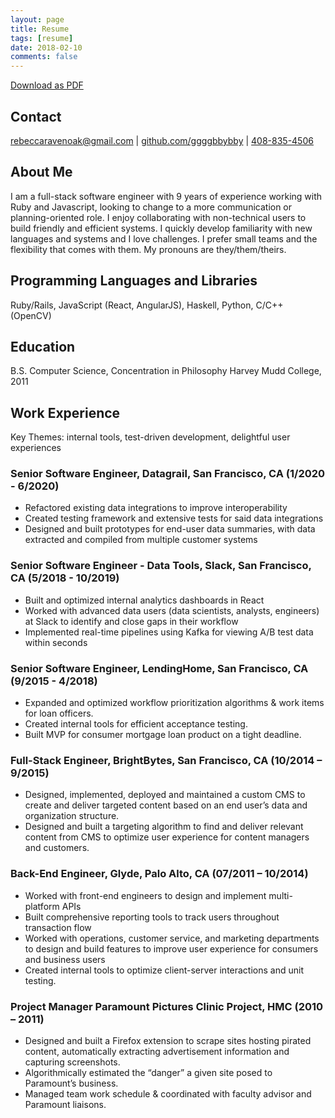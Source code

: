 ```yaml
---
layout: page
title: Resume
tags: [resume]
date: 2018-02-10
comments: false
---
```


<a class="btn zoombtn" href="/assets/files/Resume-Rebecca-Ravenoak.pdf">
Download as PDF
</a>

## Contact
[rebeccaravenoak@gmail.com](mailto:rebeccaravenoak@gmail.com) | [github.com/ggggbbybby](https://github.com/ggggbbybby) | [408-835-4506](tel:14088354506) 

## About Me
I am a full-stack software engineer with 9 years of experience working with Ruby and Javascript, looking to change to a more communication or planning-oriented role. I enjoy collaborating with non-technical users to build friendly and efficient systems. I quickly develop familiarity with new languages and systems and I love challenges. I prefer small teams and the flexibility that comes with them. My pronouns are they/them/theirs.

## Programming Languages and Libraries
Ruby/Rails, JavaScript (React, AngularJS), Haskell, Python, C/C++ (OpenCV)

## Education
B.S. Computer Science, Concentration in Philosophy Harvey Mudd College, 2011

## Work Experience
Key Themes: internal tools, test-driven development, delightful user experiences

### Senior Software Engineer, Datagrail, San Francisco, CA (1/2020 - 6/2020)
 * Refactored existing data integrations to improve interoperability
 * Created testing framework and extensive tests for said data integrations
 * Designed and built prototypes for end-user data summaries, with data extracted and compiled from multiple customer systems

### Senior Software Engineer - Data Tools, Slack, San Francisco, CA (5/2018 - 10/2019)
 * Built and optimized internal analytics dashboards in React
 * Worked with advanced data users (data scientists, analysts, engineers) at Slack to identify and close gaps in their workflow
 * Implemented real-time pipelines using Kafka for viewing A/B test data within seconds

### Senior Software Engineer, LendingHome, San Francisco, CA (9/2015 - 4/2018)
* Expanded and optimized workflow prioritization algorithms & work items for loan officers.
* Created internal tools for efficient acceptance testing.
* Built MVP for consumer mortgage loan product on a tight deadline.

### Full-Stack Engineer, BrightBytes, San Francisco, CA (10/2014 – 9/2015)
* Designed, implemented, deployed and maintained a custom CMS to create and deliver
targeted content based on an end user’s data and organization structure.
* Designed and built a targeting algorithm to find and deliver relevant content from CMS to
optimize user experience for content managers and customers.

### Back-End Engineer, Glyde, Palo Alto, CA (07/2011 – 10/2014)
* Worked with front-end engineers to design and implement multi-platform APIs
* Built comprehensive reporting tools to track users throughout transaction flow
* Worked with operations, customer service, and marketing departments to design
and build features to improve user experience for consumers and business users
* Created internal tools to optimize client-server interactions and unit testing.

### Project Manager Paramount Pictures Clinic Project, HMC (2010 – 2011)
* Designed and built a Firefox extension to scrape sites hosting pirated content,
automatically extracting advertisement information and capturing screenshots.
* Algorithmically estimated the “danger” a given site posed to Paramount’s business.
* Managed team work schedule & coordinated with faculty advisor and Paramount liaisons.
